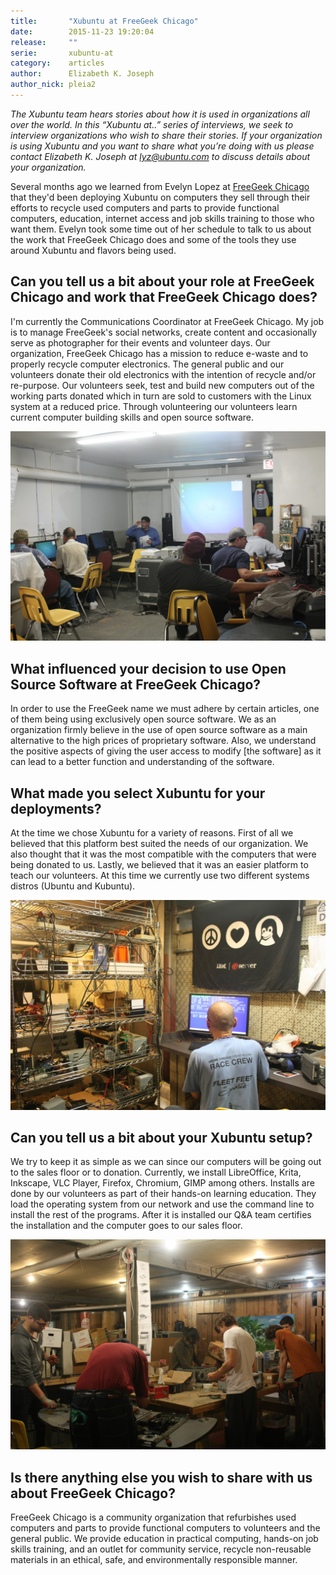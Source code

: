 ```yaml
---
title:       "Xubuntu at FreeGeek Chicago"
date:        2015-11-23 19:20:04
release:     ""
serie:       xubuntu-at
category:    articles
author:      Elizabeth K. Joseph
author_nick: pleia2
---
```


*The Xubuntu team hears stories about how it is used in organizations all over the world. In this “Xubuntu at..” series of interviews, we seek to interview organizations who wish to share their stories. If your organization is using Xubuntu and you want to share what you’re doing with us please contact Elizabeth K. Joseph at lyz@ubuntu.com to discuss details about your organization.*

Several months ago we learned from Evelyn Lopez at [FreeGeek Chicago](http://freegeekchicago.org/) that they'd been deploying Xubuntu on computers they sell through their efforts to recycle used computers and parts to provide functional computers, education, internet access and job skills training to those who want them. Evelyn took some time out of her schedule to talk to us about the work that FreeGeek Chicago does and some of the tools they use around Xubuntu and flavors being used.

Can you tell us a bit about your role at FreeGeek Chicago and work that FreeGeek Chicago does?
----------------------------------------------------------------------------------------------

I'm currently the Communications Coordinator at FreeGeek Chicago. My job is to manage FreeGeek's social networks, create content and occasionally serve as photographer for their events and volunteer days. Our organization, FreeGeek Chicago has a mission to reduce e-waste and to properly recycle computer electronics. The general public and our volunteers donate their old electronics with the intention of recycle and/or re-purpose. Our volunteers seek, test and build new computers out of the working parts donated which in turn are sold to customers with the Linux system at a reduced price. Through volunteering our volunteers learn current computer building skills and open source software.

![](/assets/articles/2015/freegeek_chicago_1.jpg)

What influenced your decision to use Open Source Software at FreeGeek Chicago?
------------------------------------------------------------------------------

In order to use the FreeGeek name we must adhere by certain articles, one of them being using exclusively open source software. We as an organization firmly believe in the use of open source software as a main alternative to the high prices of proprietary software. Also, we understand the positive aspects of giving the user access to modify \[the software\] as it can lead to a better function and understanding of the software.

What made you select Xubuntu for your deployments?
--------------------------------------------------

At the time we chose Xubuntu for a variety of reasons. First of all we believed that this platform best suited the needs of our organization. We also thought that it was the most compatible with the computers that were being donated to us. Lastly, we believed that it was an easier platform to teach our volunteers. At this time we currently use two different systems distros (Ubuntu and Kubuntu).

![](/assets/articles/2015/freegeek_chicago_2.jpg)

Can you tell us a bit about your Xubuntu setup?
-----------------------------------------------

We try to keep it as simple as we can since our computers will be going out to the sales floor or to donation. Currently, we install LibreOffice, Krita, Inkscape, VLC Player, Firefox, Chromium, GIMP among others. Installs are done by our volunteers as part of their hands-on learning education. They load the operating system from our network and use the command line to install the rest of the programs. After it is installed our Q&amp;A team certifies the installation and the computer goes to our sales floor.

![](/assets/articles/2015/freegeek_chicago_3.jpg)

Is there anything else you wish to share with us about FreeGeek Chicago?
------------------------------------------------------------------------

FreeGeek Chicago is a community organization that refurbishes used computers and parts to provide functional computers to volunteers and the general public. We provide education in practical computing, hands-on job skills training, and an outlet for community service, recycle non-reusable materials in an ethical, safe, and environmentally responsible manner.
